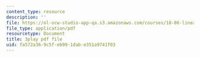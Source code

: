 ```yaml
---
content_type: resource
description: ''
file: https://ol-ocw-studio-app-qa.s3.amazonaws.com/courses/18-06-linear-algebra-spring-2010/fa572a369c5feb991dabe351a9741f03_23LLB9mNJvc.pdf
file_type: application/pdf
resourcetype: Document
title: 3play pdf file
uid: fa572a36-9c5f-eb99-1dab-e351a9741f03
---
```

